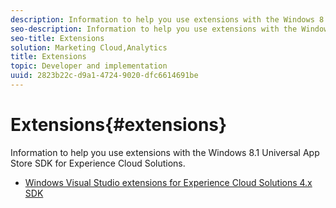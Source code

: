 ```yaml
---
description: Information to help you use extensions with the Windows 8.1 Universal App Store SDK for Experience Cloud Solutions.
seo-description: Information to help you use extensions with the Windows 8.1 Universal App Store SDK for Experience Cloud Solutions.
seo-title: Extensions
solution: Marketing Cloud,Analytics
title: Extensions
topic: Developer and implementation
uuid: 2823b22c-d9a1-4724-9020-dfc6614691be
---
```


# Extensions{#extensions}

Information to help you use extensions with the Windows 8.1 Universal App Store SDK for Experience Cloud Solutions.

+ [Windows Visual Studio extensions for Experience Cloud Solutions 4.x SDK](win-vse-4x.md)
